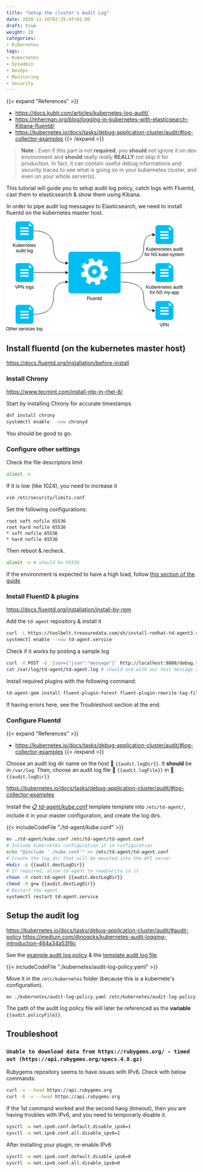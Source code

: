 ```yaml
---
title: "Setup the cluster's Audit Log"
date: 2020-11-16T02:35:47+01:00
draft: true
weight: 20
categories:
- Kubernetes
tags:
- Kubernetes
- Sysadmin
- DevOps
- Monitoring
- Security
---
```


{{< expand "References" >}}
* <https://docs.kublr.com/articles/kubernetes-log-audit/>
* <https://mherman.org/blog/logging-in-kubernetes-with-elasticsearch-Kibana-fluentd/>
* <https://kubernetes.io/docs/tasks/debug-application-cluster/audit/#log-collector-examples>
{{< /expand >}}

> **Note :** Even if this part is not **required**, you **should** not ignore it on dev environment and **should** really *really* **REALLY** not skip it for production. In fact, it can contain useful debug informations and security traces to see what is going on in your kubernetes cluster, and even on your whole server(s).

This tutorial will guide you to setup audit log policy, catch logs with Fluentd, cast them to elasticsearch & show them using Kibana.

In order to pipe audit log messages to Elasticsearch, we need to install fluentd on the kubernetes master host.

![FluentD job](./_assets/fluentd.png)

## Install fluentd (on the kubernetes master host)

<https://docs.fluentd.org/installation/before-install>

### Install Chrony

<https://www.tecmint.com/install-ntp-in-rhel-8/>

Start by installing Chrony for accurate timestamps

```sh
dnf install chrony
systemctl enable --now chronyd
```

You should be good to go.

### Configure other settings

Check the file descriptors limit

```sh
ulimit -n
```

If it is low (like 1024), you need to increase it

```sh
vim /etc/security/limits.conf
```

Set the following configurations:

```
root soft nofile 65536
root hard nofile 65536
* soft nofile 65536
* hard nofile 65536
```

Then reboot & recheck.

```sh
ulimit -n # should be 65536
```

If the environment is expected to have a high load, follow [this section of the guide](https://docs.fluentd.org/installation/before-install#optimize-network-kernel-parameters)


### Install FluentD & plugins

<https://docs.fluentd.org/installation/install-by-rpm>

Add the `td-agent` repository & install it

```sh
curl -L https://toolbelt.treasuredata.com/sh/install-redhat-td-agent3.sh | sh
systemctl enable --now td-agent.service
```

Check if it works by posting a sample log

```sh
curl -X POST -d 'json={"json":"message"}' http://localhost:8888/debug.test
cat /var/log/td-agent/td-agent.log # should end with our test message above
```

Install required plugins with the following command:

```sh
td-agent-gem install fluent-plugin-forest fluent-plugin-rewrite-tag-filter
```

If having errors here, see the Troubleshoot section at the end.

### Configure Fluentd

{{< expand "References" >}}
* <https://kubernetes.io/docs/tasks/debug-application-cluster/audit/#log-collector-examples>
{{< /expand >}}

Choose an audit log dir name on the host :bookmark: `{{audit.logDir}}`. It **should** be in `/var/log`. Then, choose an audit log file :bookmark: `{{audit.logFile}}` in :bookmark: `{{audit.logDir}}`

<https://kubernetes.io/docs/tasks/debug-application-cluster/audit/#log-collector-examples>

Install the [:clipboard: td-agent/kube.conf](./td-agent/kube.conf) template template into `/etc/td-agent/`, include it in your master configuration, and create the log dirs.

{{< includeCodeFile "./td-agent/kube.conf" >}}

```sh
mv ./td-agent/kube.conf /etc/td-agent/td-agent.conf
# Include kubernetes configuration it in configuration
echo "@include './kube.conf'" >> /etc/td-agent/td-agent.conf
# Create the log dir that will be mounted into the API server
mkdir -p {{audit.destLogDir}}
# If required, allow td-agent to read/write in it
chown -R root:td-agent {{audit.destLogDir}}
chmod -R g+w {{audit.destLogDir}}
# Restart the agent
systemctl restart td-agent.service
```

## Setup the audit log

<https://kubernetes.io/docs/tasks/debug-application-cluster/audit/#audit-policy>
<https://medium.com/@noqcks/kubernetes-audit-logging-introduction-464a34a53f6c>

See the [example audit log policy](https://raw.githubusercontent.com/kubernetes/website/master/content/en/examples/audit/audit-policy.yaml) & the [template audit log file](./kubernetes/audit-log-policy.yaml).

{{< includeCodeFile "./kubernetes/audit-log-policy.yaml" >}}

Move it in the `/etc/kubernetes` folder (because this is a kubernete's configuration).

```sh
mv ./kubernetes/audit-log-policy.yaml /etc/kubernetes/audit-log-policy.yaml
```

The path of the audit log policy file will later be referenced as the **variable** `{{audit.policyFile}}`.

## Troubleshoot

### `Unable to download data from https://rubygems.org/ - timed out (https://api.rubygems.org/specs.4.8.gz)`

Rubygems repository seems to have issues with IPv6. Check with below commands:

```sh
curl -v --head https://api.rubygems.org
curl -6 -v --head https://api.rubygems.org
```

If the 1st command worked and the second hang (timeout), then you are having troubles with IPv6, and you need to temporarly disable it.

```sh
sysctl -w net.ipv6.conf.default.disable_ipv6=1
sysctl -w net.ipv6.conf.all.disable_ipv6=1
```

After installing your plugin, re-enable IPv6

```sh
sysctl -w net.ipv6.conf.default.disable_ipv6=0
sysctl -w net.ipv6.conf.all.disable_ipv6=0
```